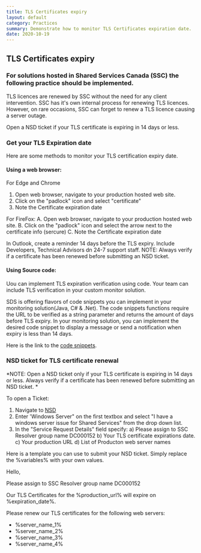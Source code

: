 ```yaml
---
title: TLS Certificates expiry
layout: default
category: Practices
summary: Demonstrate how to monitor TLS Certificates expiration date.
date: 2020-10-19
---
```



## TLS Certificates expiry

### For solutions hosted in Shared Services Canada (SSC) the following practice should be implemented.

TLS licences are renewed by SSC without the need for any client intervention. SSC has it's own internal process for renewing TLS licences. However, on rare occasions, SSC can forget to renew a TLS licence causing a server outage.

Open a NSD ticket if your TLS certificate is expiring in 14 days or less.

### Get your TLS Expiration date

Here are some methods to monitor your TLS certification expiry date.

#### Using a web browser:

For Edge and Chrome
1. Open web browser, navigate to your production hosted web site.
2. Click on the "padlock" icon and select "certificate"
3. Note the Certificate expiration date



For FireFox:
A. Open web browser, navigate to your production hosted web site.
B. Click on the "padlock" icon and select the arrow next to the certificate info (sercure)
C. Note the Certificate expiration date

In Outlook, create a reminder 14 days before the TLS expiry. Include Developers, Technical Advisors dn 24-7 support staff.
NOTE: Always verify if a certificate has been renewed before submitting an NSD ticket.

#### Using Source code: 

Uou can implement TLS expiration verification using code. Your team can include TLS verification in your custom monitor solution.

SDS is offering  flavors of code snippets you can implement in your monitoring solution(Java, C# & .Net).
The code snippets functions require the URL to be verified as a string parameter and returns the amount of days before TLS expiry.
In your monitoring solution, you can implement the desired code snippet to display a message or send a notification when expiry is less than 14 days.

Here is the link to the [code snippets](https://gccode.ssc-spc.gc.ca/iitb-dgiit/sds/devcop-code-snippets/-/snippets "code snippets").


### NSD ticket for TLS certificate renewal

*NOTE: Open a NSD ticket only if your TLS certificate is expiring in 14 days or less. Always verify if a certificate has been renewed before submitting an NSD ticket. *

To open a Ticket:
1. Navigate to [NSD](http://srmis-sigdi-iagent.prv/ "NSD") 
2. Enter 'Windows Server" on the first textbox and select "I have a windows server issue for Shared Services" from the drop down list.
3. In the "Service Request Details" field specify:
a) Please assign to SSC Resolver group name DC000152
b) Your TLS certificate expirations date.
c) Your production URL
d) List of Producton web server names

Here is a template you can use to submit your NSD ticket. Simply replace the %variables% with your own values.

Hello,

Please assign to SSC Resolver group name DC000152

Our TLS Certificates for the %production_url% will expire on %expiration_date%.

Please renew our TLS certificates for the following web servers:
- %server_name_1%
- %server_name_2%
- %server_name_3%
- %server_name_4% 
